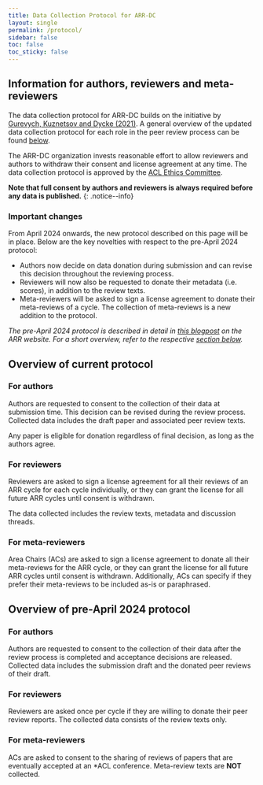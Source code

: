 ```yaml
---
title: Data Collection Protocol for ARR-DC
layout: single
permalink: /protocol/
sidebar: false
toc: false
toc_sticky: false
---
```


## Information for authors, reviewers and meta-reviewers

The data collection protocol for ARR-DC builds on the initiative by [Gurevych,
Kuznetsov and Dycke (2021)](/resources/). A general overview of the updated data
collection protocol for each role in the peer review process can be found
[below](#overview-of-current-protocol).

The ARR-DC organization invests reasonable effort to allow reviewers and authors
to withdraw their consent and license agreement at any time. The data collection
protocol is approved by the [ACL Ethics
Committee](https://www.aclweb.org/adminwiki/index.php?title=Formation_of_the_ACL_Ethics_Committee).

**Note that full consent by authors and reviewers is always required before any data is published.**
{: .notice--info}

### Important changes

From April 2024 onwards, the new protocol described on this page will be in
place. Below are the key novelties with respect to the pre-April 2024 protocol:

- Authors now decide on data donation during submission and can revise this
  decision throughout the reviewing process.
- Reviewers will now also be requested to donate their metadata (i.e. scores),
  in addition to the review texts.
- Meta-reviewers will be asked to sign a license agreement to donate their
  meta-reviews of a cycle. The collection of meta-reviews is a new addition to the
  protocol.

_The pre-April 2024 protocol is described in detail in [this
blogpost](https://aclrollingreview.org/datacollection) on the ARR website. For a
short overview, refer to the respective [section
below](#overview-of-pre-april-2024-protocol)._

## Overview of current protocol

### For authors

Authors are requested to consent to the collection of their data at submission
time. This decision can be revised during the review process. Collected data
includes the draft paper and associated peer review texts.

Any paper is eligible for donation regardless of final decision, as long as the
authors agree.

### For reviewers

Reviewers are asked to sign a license agreement for all their reviews of an ARR
cycle for each cycle individually, or they can grant the license for all future
ARR cycles until consent is withdrawn.

The data collected includes the review texts, metadata and discussion threads.

### For meta-reviewers

Area Chairs (ACs) are asked to sign a license agreement to donate all their
meta-reviews for the ARR cycle, or they can grant the license for all future ARR
cycles until consent is withdrawn. Additionally, ACs can specify if they prefer
their meta-reviews to be included as-is or paraphrased.

## Overview of pre-April 2024 protocol

### For authors

Authors are requested to consent to the collection of their data after the
review process is completed and acceptance decisions are released. Collected
data includes the submission draft and the donated peer reviews of their draft.

### For reviewers

Reviewers are asked once per cycle if they are willing to donate their peer
review reports. The collected data consists of the review texts only.

### For meta-reviewers

ACs are asked to consent to the sharing of reviews of papers that are eventually
accepted at an \*ACL conference. Meta-review texts are **NOT** collected.
